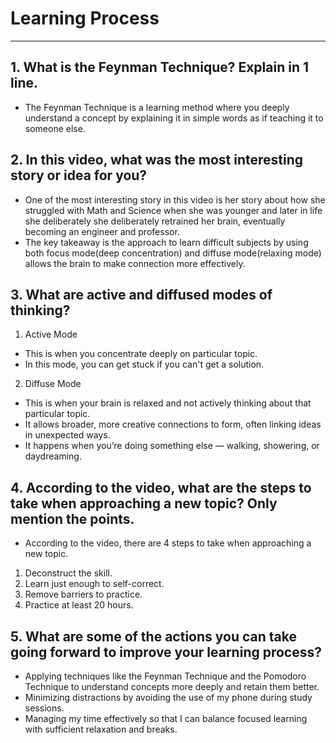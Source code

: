 # Learning Process
____
## 1. What is the Feynman Technique? Explain in 1 line.
* The Feynman Technique is a learning method where you deeply understand a concept by explaining it in simple words as if teaching it to someone else.

## 2. In this video, what was the most interesting story or idea for you?
* One of the most interesting story in this video is her story about how she struggled with Math and Science when she was younger and later in life she deliberately she deliberately retrained her brain, eventually becoming an engineer and professor.
* The key takeaway is the approach to learn difficult subjects by using both focus mode(deep concentration) and diffuse mode(relaxing mode) allows the brain to make connection more effectively. 

## 3. What are active and diffused modes of thinking?

1. Active Mode
- This is when you concentrate deeply on particular topic.
- In this mode, you can get stuck if you can't get a solution.

2. Diffuse Mode
- This is when your brain is relaxed and not actively thinking about that particular topic.
- It allows broader, more creative connections to form, often linking ideas in unexpected ways.
- It happens when you’re doing something else — walking, showering, or daydreaming.

## 4. According to the video, what are the steps to take when approaching a new topic? Only mention the points.
- According to the video, there are 4 steps to take when approaching a new topic.
1. Deconstruct the skill.
2. Learn just enough to self-correct.
3. Remove barriers to practice.
4. Practice at least 20 hours.

## 5. What are some of the actions you can take going forward to improve your learning process?
- Applying techniques like the Feynman Technique and the Pomodoro Technique to understand concepts more deeply and retain them better.
- Minimizing distractions by avoiding the use of my phone during study sessions.
- Managing my time effectively so that I can balance focused learning with sufficient relaxation and breaks.
